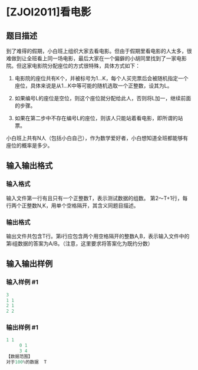 # [ZJOI2011]看电影

## 题目描述

到了难得的假期，小白班上组织大家去看电影。但由于假期里看电影的人太多，很难做到让全班看上同一场电影，最后大家在一个偏僻的小胡同里找到了一家电影院。但这家电影院分配座位的方式很特殊，具体方式如下：

1. 电影院的座位共有K个，并被标号为1...K，每个人买完票后会被随机指定一个座位，具体来说是从1...K中等可能的随机选取一个正整数，设其为L。

2. 如果编号L的座位是空位，则这个座位就分配给此人，否则将L加一，继续前面的步骤。

3. 如果在第二步中不存在编号L的座位，则该人只能站着看电影，即所谓的站票。

小白班上共有N人（包括小白自己），作为数学爱好者，小白想知道全班都能够有座位的概率是多少。

## 输入输出格式

### 输入格式

输入文件第一行有且只有一个正整数T，表示测试数据的组数。 第2～T+1行，每行两个正整数N,K，用单个空格隔开，其含义同题目描述。

### 输出格式

输出文件共包含T行。第i行应包含两个用空格隔开的整数A,B，表示输入文件中的第i组数据的答案为A/B。（注意，这里要求将答案化为既约分数）

## 输入输出样例

### 输入样例 #1

```cpp
3
1 1
2 1
2 2
```


### 输出样例 #1

```cpp
1 1
     0 1
     3 4
【数据范围】
对于100%的数据  T
```


